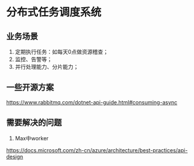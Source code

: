 # 分布式任务调度系统


## 业务场景

1.  定期执行任务：如每天0点做资源稽查；
2.  监控、告警等；
3.  并行处理能力、分片能力；


## 一些开源方案


https://www.rabbitmq.com/dotnet-api-guide.html#consuming-async

## 需要解决的问题

1. Max中worker


https://docs.microsoft.com/zh-cn/azure/architecture/best-practices/api-design